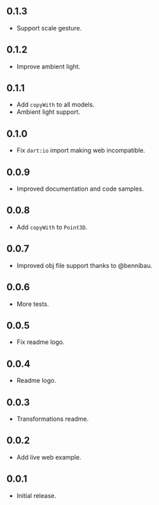 ## 0.1.3

* Support scale gesture.

## 0.1.2

* Improve ambient light.

## 0.1.1

* Add `copyWith` to all models.
* Ambient light support.

## 0.1.0

* Fix `dart:io` import making web incompatible.
  
## 0.0.9

* Improved documentation and code samples.

## 0.0.8

* Add `copyWith` to `Point3D`.

## 0.0.7

* Improved obj file support thanks to @bennibau.

## 0.0.6

* More tests.

## 0.0.5

* Fix readme logo.

## 0.0.4

* Readme logo.

## 0.0.3

* Transformations readme.

## 0.0.2

* Add live web example.

## 0.0.1

* Initial release.